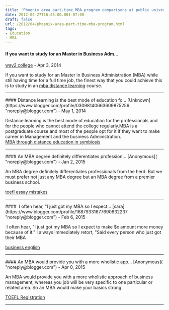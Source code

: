 ```yaml
---
title: 'Phoenix area part-time MBA program comparisons at public universities'
date: 2012-04-27T16:45:00.001-07:00
draft: false
url: /2012/04/phoenix-area-part-time-mba-program.html
tags: 
- Education
- MBA
---
```


#### If you want to study for an Master in Business Adm...
[way2 college](https://www.blogger.com/profile/15002354364018973597 "noreply@blogger.com") - <time datetime="2014-04-16T01:07:06.956-07:00">Apr 3, 2014</time>

If you want to study for an Master in Business Administration (MBA) while still having time for a full time job, the finest way that you could achieve this is to study in an [mba distance learning](http://www.way2college.com/mba-master-of-business-administration-through-distance-correspondence.htm) course.
<hr />
#### Distance learning is the best mode of education fo...
[Unknown](https://www.blogger.com/profile/03098140663609875256 "noreply@blogger.com") - <time datetime="2014-05-26T03:38:20.599-07:00">May 1, 2014</time>

Distance learning is the best mode of education for the professionals and for the people who cannot attend the college regularly.MBA is a postgraduate course and most of the people opt for it if they want to make career in Management and the business Administration.  
[MBA through distance education in symbiosis](http://www.way2college.com/mba-through-distance-education-in-symbiosis.htm)
<hr />
#### An MBA degree definitely differentiates profession...
[Anonymous]( "noreply@blogger.com") - <time datetime="2015-01-06T22:01:52.465-07:00">Jan 2, 2015</time>

An MBA degree definitely differentiates professionals from the herd. But we must prefer not just any MBA degree but an MBA degree from a premier business school.  
  
[toefl essay mistakes](http://toefl-edu.blogspot.com//2010/06/top-twenty-essay-mistakes.html)
<hr />
####  I often hear, "I just got my MBA so I expect...
[sara](https://www.blogger.com/profile/16879331677690832237 "noreply@blogger.com") - <time datetime="2015-02-28T09:15:50.742-07:00">Feb 6, 2015</time>

  
  
 I often hear, "I just got my MBA so I expect to make $x amount more money because of it." I always immediately retort, "Said every person who just got their MBA  
  
[business english](http://english-for-test.blogspot.com/2012/10/business-english.html)
<hr />
#### An MBA would provide you with a more wholistic app...
[Anonymous]( "noreply@blogger.com") - <time datetime="2015-04-26T22:19:34.550-07:00">Apr 0, 2015</time>

An MBA would provide you with a more wholistic approach of business management, whereas you job will be very specific to one particular or related area. So an MBA would make your basics strong.  
  
[TOEFL Registration](http://toefl-edu.blogspot.com//2010/06/toefl-registration.html)
<hr />
